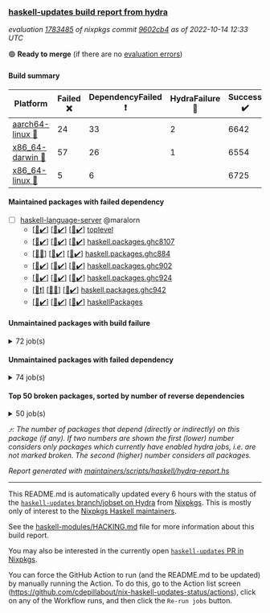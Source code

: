 ### [haskell-updates build report from hydra](https://hydra.nixos.org/jobset/nixpkgs/haskell-updates)
*evaluation [1783485](https://hydra.nixos.org/eval/1783485) of nixpkgs commit [9602cb4](https://github.com/NixOS/nixpkgs/commits/9602cb4aa1673de02e28067cfae3957dd223e4e1) as of 2022-10-14 12:33 UTC*

:green_circle: **Ready to merge** (if there are no [evaluation errors](https://hydra.nixos.org/jobset/nixpkgs/haskell-updates))

#### Build summary

 | Platform | Failed :x: | DependencyFailed :heavy_exclamation_mark: | HydraFailure :construction: | Success :heavy_check_mark: | 
 | --- | --- | --- | --- | --- | 
 | [aarch64-linux :iphone:](https://hydra.nixos.org/eval/1783485?filter=.aarch64-linux) | 24 | 33 | 2 | 6642 | 
 | [x86_64-darwin :apple:](https://hydra.nixos.org/eval/1783485?filter=.x86_64-darwin) | 57 | 26 | 1 | 6554 | 
 | [x86_64-linux :penguin:](https://hydra.nixos.org/eval/1783485?filter=.x86_64-linux) | 5 | 6 |  | 6725 | 
#### Maintained packages with failed dependency
- [ ] [haskell-language-server](https://hydra.nixos.org/eval/1783485?filter=haskell-language-server) @maralorn
  - [[:iphone::heavy_check_mark:]](https://hydra.nixos.org/build/194830211) [[:apple::heavy_check_mark:]](https://hydra.nixos.org/build/194845421) [[:penguin::heavy_check_mark:]](https://hydra.nixos.org/build/194845388) [toplevel](https://hydra.nixos.org/eval/1783485?filter=haskell-language-server)
  - [[:iphone::heavy_check_mark:]](https://hydra.nixos.org/build/194844373) [[:apple::heavy_check_mark:]](https://hydra.nixos.org/build/194847526) [[:penguin::heavy_check_mark:]](https://hydra.nixos.org/build/194844083) [haskell.packages.ghc8107](https://hydra.nixos.org/eval/1783485?filter=haskell.packages.ghc8107.haskell-language-server)
  - [[:iphone::construction:]](https://hydra.nixos.org/build/194838525) [[:apple::heavy_check_mark:]](https://hydra.nixos.org/build/194841290) [[:penguin::heavy_check_mark:]](https://hydra.nixos.org/build/194847881) [haskell.packages.ghc884](https://hydra.nixos.org/eval/1783485?filter=haskell.packages.ghc884.haskell-language-server)
  - [[:iphone::heavy_check_mark:]](https://hydra.nixos.org/build/194836784) [[:apple::heavy_check_mark:]](https://hydra.nixos.org/build/194835598) [[:penguin::heavy_check_mark:]](https://hydra.nixos.org/build/194843414) [haskell.packages.ghc902](https://hydra.nixos.org/eval/1783485?filter=haskell.packages.ghc902.haskell-language-server)
  - [[:iphone::heavy_check_mark:]](https://hydra.nixos.org/build/194844179) [[:apple::heavy_check_mark:]](https://hydra.nixos.org/build/194838443) [[:penguin::heavy_check_mark:]](https://hydra.nixos.org/build/194841439) [haskell.packages.ghc924](https://hydra.nixos.org/eval/1783485?filter=haskell.packages.ghc924.haskell-language-server)
  - [[:iphone::heavy_exclamation_mark:]](https://hydra.nixos.org/build/194836424) [[:apple::construction:]](https://hydra.nixos.org/build/194847869) [[:penguin::heavy_check_mark:]](https://hydra.nixos.org/build/194847291) [haskell.packages.ghc942](https://hydra.nixos.org/eval/1783485?filter=haskell.packages.ghc942.haskell-language-server)
  - [[:iphone::heavy_check_mark:]](https://hydra.nixos.org/build/194848394) [[:apple::heavy_check_mark:]](https://hydra.nixos.org/build/194839481) [[:penguin::heavy_check_mark:]](https://hydra.nixos.org/build/194838790) [haskellPackages](https://hydra.nixos.org/eval/1783485?filter=haskellPackages.haskell-language-server)
#### Unmaintained packages with build failure
<details><summary>72 job(s) </summary>

- [ ] [[:iphone::x:]](https://hydra.nixos.org/build/194839227) [[:apple::heavy_check_mark:]](https://hydra.nixos.org/build/194843520) [[:penguin::heavy_check_mark:]](https://hydra.nixos.org/build/194842676) [haskellPackages.OrderedBits](https://hydra.nixos.org/eval/1783485?filter=haskellPackages.OrderedBits)  :arrow_heading_up: 5 | 36
- [ ] [[:iphone::heavy_check_mark:]](https://hydra.nixos.org/build/195423649) [[:apple::x:]](https://hydra.nixos.org/build/194844682) [[:penguin::heavy_check_mark:]](https://hydra.nixos.org/build/195424273) [haskellPackages.persistent-postgresql](https://hydra.nixos.org/eval/1783485?filter=haskellPackages.persistent-postgresql)  :arrow_heading_up: 5 | 23
- [ ] [[:iphone::x:]](https://hydra.nixos.org/build/195423541) [[:apple::x:]](https://hydra.nixos.org/build/194833262) [[:penguin::x:]](https://hydra.nixos.org/build/195423908) [haskellPackages.hasql-transaction-io](https://hydra.nixos.org/eval/1783485?filter=haskellPackages.hasql-transaction-io)  :arrow_heading_up: 5 | 5
- [ ] [[:iphone::x:]](https://hydra.nixos.org/build/194841385) [[:apple::heavy_check_mark:]](https://hydra.nixos.org/build/194839882) [[:penguin::heavy_check_mark:]](https://hydra.nixos.org/build/194836509) [haskellPackages.hw-json-simd](https://hydra.nixos.org/eval/1783485?filter=haskellPackages.hw-json-simd)  :arrow_heading_up: 4 | 8
- [ ] [[:iphone::x:]](https://hydra.nixos.org/build/194839728) [[:apple::heavy_check_mark:]](https://hydra.nixos.org/build/194837107) [[:penguin::heavy_check_mark:]](https://hydra.nixos.org/build/194846912) [haskellPackages.hw-simd](https://hydra.nixos.org/eval/1783485?filter=haskellPackages.hw-simd)  :arrow_heading_up: 4 | 8
- [ ] [[:iphone::x:]](https://hydra.nixos.org/build/194841391) [[:apple::heavy_check_mark:]](https://hydra.nixos.org/build/194846332) [[:penguin::heavy_check_mark:]](https://hydra.nixos.org/build/194844735) [haskellPackages.long-double](https://hydra.nixos.org/eval/1783485?filter=haskellPackages.long-double)  :arrow_heading_up: 2 | 2
- [ ] [[:iphone::x:]](https://hydra.nixos.org/build/194848276) [[:apple::x:]](https://hydra.nixos.org/build/194848357) [[:penguin::heavy_check_mark:]](https://hydra.nixos.org/build/194846076) [haskellPackages.quic](https://hydra.nixos.org/eval/1783485?filter=haskellPackages.quic)  :arrow_heading_up: 2 | 2
- [ ] [[:iphone::x:]](https://hydra.nixos.org/build/194830647) [[:apple::heavy_check_mark:]](https://hydra.nixos.org/build/194845397) [[:penguin::heavy_check_mark:]](https://hydra.nixos.org/build/194834363) [haskellPackages.freetype2](https://hydra.nixos.org/eval/1783485?filter=haskellPackages.freetype2)  :arrow_heading_up: 1 | 8
- [ ] [[:iphone::x:]](https://hydra.nixos.org/build/194832557) [[:apple::x:]](https://hydra.nixos.org/build/194838170) [[:penguin::heavy_check_mark:]](https://hydra.nixos.org/build/194831937) [haskellPackages.easytensor](https://hydra.nixos.org/eval/1783485?filter=haskellPackages.easytensor)  :arrow_heading_up: 1 | 1
- [ ] [[:iphone::x:]](https://hydra.nixos.org/build/194841001) [[:apple::heavy_check_mark:]](https://hydra.nixos.org/build/194832775) [[:penguin::heavy_check_mark:]](https://hydra.nixos.org/build/194833038) [haskellPackages.nlopt-haskell](https://hydra.nixos.org/eval/1783485?filter=haskellPackages.nlopt-haskell)  :arrow_heading_up: 1 | 1
- [ ] [[:iphone::heavy_check_mark:]](https://hydra.nixos.org/build/195423982) [[:apple::x:]](https://hydra.nixos.org/build/194842783) [[:penguin::heavy_check_mark:]](https://hydra.nixos.org/build/195424174) [haskellPackages.openal-ffi](https://hydra.nixos.org/eval/1783485?filter=haskellPackages.openal-ffi)  :arrow_heading_up: 1 | 1
- [ ] [[:iphone::x:]](https://hydra.nixos.org/build/194833709) [[:apple::x:]](https://hydra.nixos.org/build/194846593) [[:penguin::heavy_check_mark:]](https://hydra.nixos.org/build/194833595) [haskellPackages.swisstable](https://hydra.nixos.org/eval/1783485?filter=haskellPackages.swisstable)  :arrow_heading_up: 1 | 1
- [ ] [[:iphone::x:]](https://hydra.nixos.org/build/194828207) [[:apple::heavy_check_mark:]](https://hydra.nixos.org/build/194843221) [[:penguin::heavy_check_mark:]](https://hydra.nixos.org/build/194843230) [haskellPackages.unicode-properties](https://hydra.nixos.org/eval/1783485?filter=haskellPackages.unicode-properties)  :arrow_heading_up: 1 | 1
- [ ] [[:iphone::x:]](https://hydra.nixos.org/build/194828166) [[:apple::heavy_check_mark:]](https://hydra.nixos.org/build/194829489) [[:penguin::heavy_check_mark:]](https://hydra.nixos.org/build/194847144) [haskellPackages.flatparse](https://hydra.nixos.org/eval/1783485?filter=haskellPackages.flatparse)  :arrow_heading_up: 0 | 15
- [ ] [[:iphone::heavy_check_mark:]](https://hydra.nixos.org/build/194841459) [[:apple::x:]](https://hydra.nixos.org/build/194847585) [[:penguin::heavy_check_mark:]](https://hydra.nixos.org/build/194841798) [haskellPackages.PyF](https://hydra.nixos.org/eval/1783485?filter=haskellPackages.PyF)  :arrow_heading_up: 0 | 4
- [ ] [[:iphone::heavy_check_mark:]](https://hydra.nixos.org/build/194833148) [[:apple::x:]](https://hydra.nixos.org/build/194844474) [[:penguin::heavy_check_mark:]](https://hydra.nixos.org/build/194831253) [haskellPackages.hmidi](https://hydra.nixos.org/eval/1783485?filter=haskellPackages.hmidi)  :arrow_heading_up: 0 | 4
- [ ] [[:iphone::heavy_check_mark:]](https://hydra.nixos.org/build/194835329) [[:apple::x:]](https://hydra.nixos.org/build/194830891) [[:penguin::heavy_check_mark:]](https://hydra.nixos.org/build/194842231) [haskellPackages.posix-socket](https://hydra.nixos.org/eval/1783485?filter=haskellPackages.posix-socket)  :arrow_heading_up: 0 | 2
- [ ] [[:iphone::heavy_check_mark:]](https://hydra.nixos.org/build/195423671) [[:apple::x:]](https://hydra.nixos.org/build/195423949) [[:penguin::heavy_check_mark:]](https://hydra.nixos.org/build/195424170) [haskellPackages.gi-gdkx11](https://hydra.nixos.org/eval/1783485?filter=haskellPackages.gi-gdkx11)  :arrow_heading_up: 0 | 1
- [ ] [[:iphone::heavy_check_mark:]](https://hydra.nixos.org/build/194834280) [[:apple::x:]](https://hydra.nixos.org/build/194841698) [[:penguin::heavy_check_mark:]](https://hydra.nixos.org/build/194844079) [haskellPackages.hamid](https://hydra.nixos.org/eval/1783485?filter=haskellPackages.hamid)  :arrow_heading_up: 0 | 1
- [ ] [[:iphone::heavy_check_mark:]](https://hydra.nixos.org/build/194844491) [[:apple::x:]](https://hydra.nixos.org/build/194842445) [[:penguin::heavy_check_mark:]](https://hydra.nixos.org/build/194842771) [haskellPackages.hmatrix-morpheus](https://hydra.nixos.org/eval/1783485?filter=haskellPackages.hmatrix-morpheus)  :arrow_heading_up: 0 | 1
- [ ] [[:iphone::heavy_check_mark:]](https://hydra.nixos.org/build/194847204) [[:apple::x:]](https://hydra.nixos.org/build/194829996) [[:penguin::heavy_check_mark:]](https://hydra.nixos.org/build/194829930) [haskellPackages.huckleberry](https://hydra.nixos.org/eval/1783485?filter=haskellPackages.huckleberry)  :arrow_heading_up: 0 | 1
- [ ] [[:iphone::x:]](https://hydra.nixos.org/build/194843483) [[:apple::heavy_check_mark:]](https://hydra.nixos.org/build/194828891) [[:penguin::heavy_check_mark:]](https://hydra.nixos.org/build/194846109) [haskellPackages.picosat](https://hydra.nixos.org/eval/1783485?filter=haskellPackages.picosat)  :arrow_heading_up: 0 | 1
- [ ] [[:iphone::heavy_check_mark:]](https://hydra.nixos.org/build/194832541) [[:apple::x:]](https://hydra.nixos.org/build/194845484) [[:penguin::heavy_check_mark:]](https://hydra.nixos.org/build/194830635) [haskellPackages.select](https://hydra.nixos.org/eval/1783485?filter=haskellPackages.select)  :arrow_heading_up: 0 | 1
- [ ] [[:iphone::heavy_check_mark:]](https://hydra.nixos.org/build/194844152) [[:apple::x:]](https://hydra.nixos.org/build/194832427) [[:penguin::heavy_check_mark:]](https://hydra.nixos.org/build/194847862) [haskellPackages.sysinfo](https://hydra.nixos.org/eval/1783485?filter=haskellPackages.sysinfo)  :arrow_heading_up: 0 | 1
- [ ] [[:iphone::heavy_check_mark:]](https://hydra.nixos.org/build/194841478) [[:apple::x:]](https://hydra.nixos.org/build/194844291) [[:penguin::heavy_check_mark:]](https://hydra.nixos.org/build/194847493) [haskellPackages.FractalArt](https://hydra.nixos.org/eval/1783485?filter=haskellPackages.FractalArt) 
- [ ] [[:iphone::x:]](https://hydra.nixos.org/build/194838610) [[:apple::heavy_check_mark:]](https://hydra.nixos.org/build/194838069) [[:penguin::heavy_check_mark:]](https://hydra.nixos.org/build/194845706) [haskellPackages.HsASA](https://hydra.nixos.org/eval/1783485?filter=haskellPackages.HsASA) 
- [ ] [[:iphone::x:]](https://hydra.nixos.org/build/195424162) [[:apple::x:]](https://hydra.nixos.org/build/195423713) [[:penguin::x:]](https://hydra.nixos.org/build/195423998) [haskellPackages.SDL-mpeg](https://hydra.nixos.org/eval/1783485?filter=haskellPackages.SDL-mpeg) 
- [ ] [[:iphone::heavy_check_mark:]](https://hydra.nixos.org/build/194841460) [[:apple::x:]](https://hydra.nixos.org/build/194842497) [[:penguin::heavy_check_mark:]](https://hydra.nixos.org/build/194844326) [haskellPackages.chiphunk](https://hydra.nixos.org/eval/1783485?filter=haskellPackages.chiphunk) 
- [ ] [[:iphone::x:]](https://hydra.nixos.org/build/194837867) [[:apple::heavy_check_mark:]](https://hydra.nixos.org/build/194841432) [[:penguin::heavy_check_mark:]](https://hydra.nixos.org/build/194829160) [haskellPackages.comfort-fftw](https://hydra.nixos.org/eval/1783485?filter=haskellPackages.comfort-fftw) 
- [ ] [[:iphone::heavy_check_mark:]](https://hydra.nixos.org/build/194833118) [[:apple::x:]](https://hydra.nixos.org/build/194843360) [[:penguin::heavy_check_mark:]](https://hydra.nixos.org/build/194837059) [haskellPackages.diskhash](https://hydra.nixos.org/eval/1783485?filter=haskellPackages.diskhash) 
- [ ] [[:iphone::heavy_check_mark:]](https://hydra.nixos.org/build/194836538) [[:apple::x:]](https://hydra.nixos.org/build/194839691) [[:penguin::heavy_check_mark:]](https://hydra.nixos.org/build/194830093) [haskellPackages.epub-tools](https://hydra.nixos.org/eval/1783485?filter=haskellPackages.epub-tools) 
- [ ] [[:iphone::heavy_check_mark:]](https://hydra.nixos.org/build/194840879) [[:apple::x:]](https://hydra.nixos.org/build/194838624) [[:penguin::heavy_check_mark:]](https://hydra.nixos.org/build/194844548) [haskellPackages.fudgets](https://hydra.nixos.org/eval/1783485?filter=haskellPackages.fudgets) 
- [ ] [[:iphone::heavy_check_mark:]](https://hydra.nixos.org/build/194835666) [[:apple::x:]](https://hydra.nixos.org/build/194844077) [[:penguin::heavy_check_mark:]](https://hydra.nixos.org/build/194841174) [haskellPackages.gerrit](https://hydra.nixos.org/eval/1783485?filter=haskellPackages.gerrit) 
- [ ] [[:iphone::heavy_check_mark:]](https://hydra.nixos.org/build/194838116) [[:apple::x:]](https://hydra.nixos.org/build/194842320) [[:penguin::heavy_check_mark:]](https://hydra.nixos.org/build/194830226) [haskellPackages.ghc-gc-hook](https://hydra.nixos.org/eval/1783485?filter=haskellPackages.ghc-gc-hook) 
- [ ] [[:apple::x:]](https://hydra.nixos.org/build/195423624) [haskellPackages.gi-gtkosxapplication](https://hydra.nixos.org/eval/1783485?filter=haskellPackages.gi-gtkosxapplication) 
- [ ] [[:iphone::x:]](https://hydra.nixos.org/build/195424190) [[:penguin::heavy_check_mark:]](https://hydra.nixos.org/build/195424333) [haskellPackages.gnome-keyring](https://hydra.nixos.org/eval/1783485?filter=haskellPackages.gnome-keyring) 
- [ ] [[:apple::x:]](https://hydra.nixos.org/build/195424206) [haskellPackages.gtk-mac-integration](https://hydra.nixos.org/eval/1783485?filter=haskellPackages.gtk-mac-integration) 
- [ ] [[:iphone::heavy_check_mark:]](https://hydra.nixos.org/build/195423985) [[:apple::x:]](https://hydra.nixos.org/build/195423622) [[:penguin::heavy_check_mark:]](https://hydra.nixos.org/build/195424169) [haskellPackages.gtk-traymanager](https://hydra.nixos.org/eval/1783485?filter=haskellPackages.gtk-traymanager) 
- [ ] [[:apple::x:]](https://hydra.nixos.org/build/195423898) [haskellPackages.gtk3-mac-integration](https://hydra.nixos.org/eval/1783485?filter=haskellPackages.gtk3-mac-integration) 
- [ ] [[:iphone::heavy_check_mark:]](https://hydra.nixos.org/build/194840280) [[:apple::x:]](https://hydra.nixos.org/build/194846523) [[:penguin::heavy_check_mark:]](https://hydra.nixos.org/build/194832823) [haskellPackages.hid](https://hydra.nixos.org/eval/1783485?filter=haskellPackages.hid) 
- [ ] [[:iphone::heavy_check_mark:]](https://hydra.nixos.org/build/194838049) [[:apple::x:]](https://hydra.nixos.org/build/194844957) [[:penguin::heavy_check_mark:]](https://hydra.nixos.org/build/194833950) [haskellPackages.highlight](https://hydra.nixos.org/eval/1783485?filter=haskellPackages.highlight) 
- [ ] [[:iphone::heavy_check_mark:]](https://hydra.nixos.org/build/194842405) [[:apple::x:]](https://hydra.nixos.org/build/194845606) [[:penguin::heavy_check_mark:]](https://hydra.nixos.org/build/194838384) [haskellPackages.hsshellscript](https://hydra.nixos.org/eval/1783485?filter=haskellPackages.hsshellscript) 
- [ ] [[:iphone::heavy_check_mark:]](https://hydra.nixos.org/build/194845382) [[:apple::x:]](https://hydra.nixos.org/build/194838169) [[:penguin::heavy_check_mark:]](https://hydra.nixos.org/build/194845563) [haskellPackages.hssourceinfo](https://hydra.nixos.org/eval/1783485?filter=haskellPackages.hssourceinfo) 
- [ ] [[:iphone::heavy_check_mark:]](https://hydra.nixos.org/build/194831787) [[:apple::x:]](https://hydra.nixos.org/build/194837241) [[:penguin::heavy_check_mark:]](https://hydra.nixos.org/build/194843471) [haskellPackages.interprocess](https://hydra.nixos.org/eval/1783485?filter=haskellPackages.interprocess) 
- [ ] [[:iphone::heavy_check_mark:]](https://hydra.nixos.org/build/195423954) [[:apple::x:]](https://hydra.nixos.org/build/195424070) [[:penguin::heavy_check_mark:]](https://hydra.nixos.org/build/195423697) [haskellPackages.intricacy](https://hydra.nixos.org/eval/1783485?filter=haskellPackages.intricacy) 
- [ ] [[:iphone::heavy_check_mark:]](https://hydra.nixos.org/build/194829915) [[:apple::x:]](https://hydra.nixos.org/build/194834097) [[:penguin::heavy_check_mark:]](https://hydra.nixos.org/build/194832616) [haskellPackages.ipcvar](https://hydra.nixos.org/eval/1783485?filter=haskellPackages.ipcvar) 
- [ ] [[:iphone::x:]](https://hydra.nixos.org/build/194839458) [[:apple::heavy_check_mark:]](https://hydra.nixos.org/build/194837826) [[:penguin::heavy_check_mark:]](https://hydra.nixos.org/build/194835304) [haskellPackages.jammittools](https://hydra.nixos.org/eval/1783485?filter=haskellPackages.jammittools) 
- [ ] [[:apple::x:]](https://hydra.nixos.org/build/194836266) [haskellPackages.kqueue](https://hydra.nixos.org/eval/1783485?filter=haskellPackages.kqueue) 
- [ ] [[:iphone::heavy_check_mark:]](https://hydra.nixos.org/build/194839785) [[:apple::x:]](https://hydra.nixos.org/build/194845406) [[:penguin::heavy_check_mark:]](https://hydra.nixos.org/build/194831239) [haskellPackages.linux-framebuffer](https://hydra.nixos.org/eval/1783485?filter=haskellPackages.linux-framebuffer) 
- [ ] [[:iphone::heavy_check_mark:]](https://hydra.nixos.org/build/194844777) [[:apple::x:]](https://hydra.nixos.org/build/194836444) [[:penguin::heavy_check_mark:]](https://hydra.nixos.org/build/194837151) [haskellPackages.mediawiki2latex](https://hydra.nixos.org/eval/1783485?filter=haskellPackages.mediawiki2latex) 
- [ ] [[:iphone::heavy_check_mark:]](https://hydra.nixos.org/build/194839625) [[:apple::x:]](https://hydra.nixos.org/build/194834056) [[:penguin::heavy_check_mark:]](https://hydra.nixos.org/build/194830399) [haskellPackages.memfd](https://hydra.nixos.org/eval/1783485?filter=haskellPackages.memfd) 
- [ ] [[:iphone::heavy_check_mark:]](https://hydra.nixos.org/build/194838708) [[:apple::x:]](https://hydra.nixos.org/build/194834147) [[:penguin::heavy_check_mark:]](https://hydra.nixos.org/build/194832300) [haskellPackages.mercury-api](https://hydra.nixos.org/eval/1783485?filter=haskellPackages.mercury-api) 
- [ ] [[:iphone::heavy_check_mark:]](https://hydra.nixos.org/build/194845897) [[:apple::x:]](https://hydra.nixos.org/build/194845247) [[:penguin::heavy_check_mark:]](https://hydra.nixos.org/build/194831133) [haskellPackages.nano-cryptr](https://hydra.nixos.org/eval/1783485?filter=haskellPackages.nano-cryptr) 
- [ ] [[:iphone::heavy_check_mark:]](https://hydra.nixos.org/build/194847334) [[:apple::x:]](https://hydra.nixos.org/build/194844670) [[:penguin::heavy_check_mark:]](https://hydra.nixos.org/build/194834352) [haskellPackages.nix-serve-ng](https://hydra.nixos.org/eval/1783485?filter=haskellPackages.nix-serve-ng) 
- [ ] [[:iphone::heavy_check_mark:]](https://hydra.nixos.org/build/194832725) [[:apple::x:]](https://hydra.nixos.org/build/194847813) [[:penguin::heavy_check_mark:]](https://hydra.nixos.org/build/194832691) [haskellPackages.phatsort](https://hydra.nixos.org/eval/1783485?filter=haskellPackages.phatsort) 
- [ ] [[:iphone::heavy_check_mark:]](https://hydra.nixos.org/build/194842617) [[:apple::x:]](https://hydra.nixos.org/build/194839656) [[:penguin::heavy_check_mark:]](https://hydra.nixos.org/build/194846875) [haskellPackages.ping-wrapper](https://hydra.nixos.org/eval/1783485?filter=haskellPackages.ping-wrapper) 
- [ ] [[:iphone::x:]](https://hydra.nixos.org/build/194833197) [[:apple::x:]](https://hydra.nixos.org/build/194844445) [[:penguin::x:]](https://hydra.nixos.org/build/194847757) [haskellPackages.posit](https://hydra.nixos.org/eval/1783485?filter=haskellPackages.posit) 
- [ ] [[:iphone::heavy_check_mark:]](https://hydra.nixos.org/build/194842643) [[:apple::x:]](https://hydra.nixos.org/build/194830264) [[:penguin::heavy_check_mark:]](https://hydra.nixos.org/build/194836394) [haskellPackages.posix-timer](https://hydra.nixos.org/eval/1783485?filter=haskellPackages.posix-timer) 
- [ ] [[:iphone::heavy_check_mark:]](https://hydra.nixos.org/build/194840371) [[:apple::x:]](https://hydra.nixos.org/build/194839496) [[:penguin::heavy_check_mark:]](https://hydra.nixos.org/build/194831652) [haskellPackages.procex](https://hydra.nixos.org/eval/1783485?filter=haskellPackages.procex) 
- [ ] [[:iphone::heavy_check_mark:]](https://hydra.nixos.org/build/194831962) [[:apple::x:]](https://hydra.nixos.org/build/194842724) [[:penguin::heavy_check_mark:]](https://hydra.nixos.org/build/194835307) [haskellPackages.pthread](https://hydra.nixos.org/eval/1783485?filter=haskellPackages.pthread) 
- [ ] [[:iphone::x:]](https://hydra.nixos.org/build/194840172) [[:apple::heavy_check_mark:]](https://hydra.nixos.org/build/194842754) [[:penguin::heavy_check_mark:]](https://hydra.nixos.org/build/194838352) [haskellPackages.risc386](https://hydra.nixos.org/eval/1783485?filter=haskellPackages.risc386) 
- [ ] [[:iphone::x:]](https://hydra.nixos.org/build/194841604) [[:apple::x:]](https://hydra.nixos.org/build/194846496) [[:penguin::x:]](https://hydra.nixos.org/build/194828533) [haskellPackages.satchmo-backends](https://hydra.nixos.org/eval/1783485?filter=haskellPackages.satchmo-backends) 
- [ ] [[:iphone::x:]](https://hydra.nixos.org/build/194830557) [[:apple::x:]](https://hydra.nixos.org/build/194833800) [[:penguin::x:]](https://hydra.nixos.org/build/194834628) [haskellPackages.satchmo-minisat](https://hydra.nixos.org/eval/1783485?filter=haskellPackages.satchmo-minisat) 
- [ ] [[:iphone::heavy_check_mark:]](https://hydra.nixos.org/build/195423983) [[:apple::x:]](https://hydra.nixos.org/build/194848209) [[:penguin::heavy_check_mark:]](https://hydra.nixos.org/build/195424238) [haskellPackages.sfml-audio](https://hydra.nixos.org/eval/1783485?filter=haskellPackages.sfml-audio) 
- [ ] [[:iphone::heavy_check_mark:]](https://hydra.nixos.org/build/194845306) [[:apple::x:]](https://hydra.nixos.org/build/194848005) [[:penguin::heavy_check_mark:]](https://hydra.nixos.org/build/194847926) [haskellPackages.skews](https://hydra.nixos.org/eval/1783485?filter=haskellPackages.skews) 
- [ ] [[:iphone::x:]](https://hydra.nixos.org/build/194840059) [[:apple::x:]](https://hydra.nixos.org/build/194844685) [[:penguin::heavy_check_mark:]](https://hydra.nixos.org/build/194845090) [haskellPackages.slugify](https://hydra.nixos.org/eval/1783485?filter=haskellPackages.slugify) 
- [ ] [[:iphone::heavy_check_mark:]](https://hydra.nixos.org/build/194833832) [[:apple::x:]](https://hydra.nixos.org/build/194837451) [[:penguin::heavy_check_mark:]](https://hydra.nixos.org/build/194833890) [haskellPackages.tailfile-hinotify](https://hydra.nixos.org/eval/1783485?filter=haskellPackages.tailfile-hinotify) 
- [ ] [[:iphone::x:]](https://hydra.nixos.org/build/194828616) [[:apple::heavy_check_mark:]](https://hydra.nixos.org/build/194833085) [[:penguin::heavy_check_mark:]](https://hydra.nixos.org/build/194844046) [haskellPackages.wiringPi](https://hydra.nixos.org/eval/1783485?filter=haskellPackages.wiringPi) 
- [ ] [[:iphone::heavy_check_mark:]](https://hydra.nixos.org/build/194832579) [[:apple::x:]](https://hydra.nixos.org/build/194841095) [[:penguin::heavy_check_mark:]](https://hydra.nixos.org/build/194833053) [haskellPackages.xmonad-utils](https://hydra.nixos.org/eval/1783485?filter=haskellPackages.xmonad-utils) 
- [ ] [[:iphone::heavy_check_mark:]](https://hydra.nixos.org/build/194841252) [[:apple::x:]](https://hydra.nixos.org/build/194841295) [[:penguin::heavy_check_mark:]](https://hydra.nixos.org/build/194837266) [haskellPackages.yoga](https://hydra.nixos.org/eval/1783485?filter=haskellPackages.yoga) 
- [ ] [[:iphone::heavy_check_mark:]](https://hydra.nixos.org/build/194834242) [[:apple::x:]](https://hydra.nixos.org/build/194827994) [[:penguin::heavy_check_mark:]](https://hydra.nixos.org/build/194845139) [haskellPackages.zot](https://hydra.nixos.org/eval/1783485?filter=haskellPackages.zot) 
- [ ] [[:iphone::heavy_check_mark:]](https://hydra.nixos.org/build/194845229) [[:apple::x:]](https://hydra.nixos.org/build/194828574) [[:penguin::heavy_check_mark:]](https://hydra.nixos.org/build/194846992) [haskellPackages.zxcvbn-c](https://hydra.nixos.org/eval/1783485?filter=haskellPackages.zxcvbn-c) 
</details>

#### Unmaintained packages with failed dependency
<details><summary>74 job(s) </summary>

- [ ] [ghc-lib-parser-ex](https://hydra.nixos.org/eval/1783485?filter=ghc-lib-parser-ex)  :arrow_heading_up: 17 | 38
  - [[:iphone::heavy_check_mark:]](https://hydra.nixos.org/build/194834337) [[:apple::heavy_check_mark:]](https://hydra.nixos.org/build/194843027) [[:penguin::heavy_check_mark:]](https://hydra.nixos.org/build/194839839) [haskell.packages.ghc8107](https://hydra.nixos.org/eval/1783485?filter=haskell.packages.ghc8107.ghc-lib-parser-ex)
  - [[:iphone::heavy_exclamation_mark:]](https://hydra.nixos.org/build/194847882) [[:apple::heavy_check_mark:]](https://hydra.nixos.org/build/194835466) [[:penguin::heavy_check_mark:]](https://hydra.nixos.org/build/194836557) [haskell.packages.ghc884](https://hydra.nixos.org/eval/1783485?filter=haskell.packages.ghc884.ghc-lib-parser-ex)
  - [[:iphone::heavy_check_mark:]](https://hydra.nixos.org/build/194844562) [[:apple::heavy_check_mark:]](https://hydra.nixos.org/build/194838672) [[:penguin::heavy_check_mark:]](https://hydra.nixos.org/build/194843489) [haskell.packages.ghc902](https://hydra.nixos.org/eval/1783485?filter=haskell.packages.ghc902.ghc-lib-parser-ex)
  - [[:iphone::heavy_check_mark:]](https://hydra.nixos.org/build/194838792) [[:apple::heavy_check_mark:]](https://hydra.nixos.org/build/194838841) [[:penguin::heavy_check_mark:]](https://hydra.nixos.org/build/194835580) [haskell.packages.ghc924](https://hydra.nixos.org/eval/1783485?filter=haskell.packages.ghc924.ghc-lib-parser-ex)
  - [[:iphone::heavy_check_mark:]](https://hydra.nixos.org/build/194833468) [[:apple::heavy_check_mark:]](https://hydra.nixos.org/build/194836640) [[:penguin::heavy_check_mark:]](https://hydra.nixos.org/build/194837129) [haskell.packages.ghc942](https://hydra.nixos.org/eval/1783485?filter=haskell.packages.ghc942.ghc-lib-parser-ex)
  - [[:iphone::heavy_check_mark:]](https://hydra.nixos.org/build/194847105) [[:apple::heavy_check_mark:]](https://hydra.nixos.org/build/194843661) [[:penguin::heavy_check_mark:]](https://hydra.nixos.org/build/194837595) [haskellPackages](https://hydra.nixos.org/eval/1783485?filter=haskellPackages.ghc-lib-parser-ex)
- [ ] [[:iphone::heavy_check_mark:]](https://hydra.nixos.org/build/195423874) [[:apple::heavy_exclamation_mark:]](https://hydra.nixos.org/build/194829088) [[:penguin::heavy_check_mark:]](https://hydra.nixos.org/build/195424371) [haskellPackages.esqueleto](https://hydra.nixos.org/eval/1783485?filter=haskellPackages.esqueleto)  :arrow_heading_up: 5 | 21
- [ ] [[:iphone::heavy_exclamation_mark:]](https://hydra.nixos.org/build/194835493) [[:apple::heavy_check_mark:]](https://hydra.nixos.org/build/194829777) [[:penguin::heavy_check_mark:]](https://hydra.nixos.org/build/194834790) [haskellPackages.PrimitiveArray](https://hydra.nixos.org/eval/1783485?filter=haskellPackages.PrimitiveArray)  :arrow_heading_up: 4 | 35
- [ ] [hpack](https://hydra.nixos.org/eval/1783485?filter=hpack)  :arrow_heading_up: 4 | 14
  - [[:iphone::heavy_check_mark:]](https://hydra.nixos.org/build/194839726) [[:apple::heavy_check_mark:]](https://hydra.nixos.org/build/194839479) [[:penguin::heavy_check_mark:]](https://hydra.nixos.org/build/194835099) [toplevel](https://hydra.nixos.org/eval/1783485?filter=hpack)
  - [[:iphone::heavy_check_mark:]](https://hydra.nixos.org/build/194837141) [[:apple::heavy_check_mark:]](https://hydra.nixos.org/build/194837060) [[:penguin::heavy_check_mark:]](https://hydra.nixos.org/build/194848287) [haskell.packages.ghc8107](https://hydra.nixos.org/eval/1783485?filter=haskell.packages.ghc8107.hpack)
  - [[:iphone::heavy_exclamation_mark:]](https://hydra.nixos.org/build/194847906) [[:apple::heavy_check_mark:]](https://hydra.nixos.org/build/194843023) [[:penguin::heavy_check_mark:]](https://hydra.nixos.org/build/194834250) [haskell.packages.ghc884](https://hydra.nixos.org/eval/1783485?filter=haskell.packages.ghc884.hpack)
  - [[:iphone::heavy_check_mark:]](https://hydra.nixos.org/build/194846861) [[:apple::heavy_check_mark:]](https://hydra.nixos.org/build/194847268) [[:penguin::heavy_check_mark:]](https://hydra.nixos.org/build/194846273) [haskell.packages.ghc902](https://hydra.nixos.org/eval/1783485?filter=haskell.packages.ghc902.hpack)
  - [[:iphone::heavy_check_mark:]](https://hydra.nixos.org/build/194844081) [[:apple::heavy_check_mark:]](https://hydra.nixos.org/build/194837659) [[:penguin::heavy_check_mark:]](https://hydra.nixos.org/build/194837916) [haskell.packages.ghc924](https://hydra.nixos.org/eval/1783485?filter=haskell.packages.ghc924.hpack)
  - [[:iphone::heavy_exclamation_mark:]](https://hydra.nixos.org/build/194839955) [[:apple::heavy_check_mark:]](https://hydra.nixos.org/build/194836667) [[:penguin::heavy_check_mark:]](https://hydra.nixos.org/build/194839020) [haskell.packages.ghc942](https://hydra.nixos.org/eval/1783485?filter=haskell.packages.ghc942.hpack)
  - [[:iphone::heavy_check_mark:]](https://hydra.nixos.org/build/194836108) [[:apple::heavy_check_mark:]](https://hydra.nixos.org/build/194840095) [[:penguin::heavy_check_mark:]](https://hydra.nixos.org/build/194835956) [haskellPackages](https://hydra.nixos.org/eval/1783485?filter=haskellPackages.hpack)
- [ ] [[:iphone::heavy_exclamation_mark:]](https://hydra.nixos.org/build/195423909) [[:apple::heavy_exclamation_mark:]](https://hydra.nixos.org/build/194833677) [[:penguin::heavy_exclamation_mark:]](https://hydra.nixos.org/build/195423591) [haskellPackages.hasql-streams-core](https://hydra.nixos.org/eval/1783485?filter=haskellPackages.hasql-streams-core)  :arrow_heading_up: 4 | 4
- [ ] [[:iphone::heavy_exclamation_mark:]](https://hydra.nixos.org/build/194830933) [[:apple::heavy_check_mark:]](https://hydra.nixos.org/build/194833003) [[:penguin::heavy_check_mark:]](https://hydra.nixos.org/build/194845208) [haskellPackages.BiobaseTypes](https://hydra.nixos.org/eval/1783485?filter=haskellPackages.BiobaseTypes)  :arrow_heading_up: 3 | 21
- [ ] [[:iphone::heavy_exclamation_mark:]](https://hydra.nixos.org/build/194834823) [[:apple::heavy_check_mark:]](https://hydra.nixos.org/build/194838245) [[:penguin::heavy_check_mark:]](https://hydra.nixos.org/build/194834094) [haskellPackages.hw-json-standard-cursor](https://hydra.nixos.org/eval/1783485?filter=haskellPackages.hw-json-standard-cursor)  :arrow_heading_up: 2 | 6
- [ ] [[:iphone::heavy_exclamation_mark:]](https://hydra.nixos.org/build/194848036) [[:apple::heavy_check_mark:]](https://hydra.nixos.org/build/194838989) [[:penguin::heavy_check_mark:]](https://hydra.nixos.org/build/194840770) [haskellPackages.hw-json-simple-cursor](https://hydra.nixos.org/eval/1783485?filter=haskellPackages.hw-json-simple-cursor)  :arrow_heading_up: 2 | 4
- [ ] [[:iphone::heavy_exclamation_mark:]](https://hydra.nixos.org/build/194829219) [[:apple::heavy_check_mark:]](https://hydra.nixos.org/build/194829103) [[:penguin::heavy_check_mark:]](https://hydra.nixos.org/build/194832178) [haskellPackages.BiobaseENA](https://hydra.nixos.org/eval/1783485?filter=haskellPackages.BiobaseENA)  :arrow_heading_up: 1 | 18
- [ ] [hoogle](https://hydra.nixos.org/eval/1783485?filter=hoogle)  :arrow_heading_up: 1 | 3
  - [[:iphone::heavy_check_mark:]](https://hydra.nixos.org/build/194836269) [[:apple::heavy_check_mark:]](https://hydra.nixos.org/build/194844394) [[:penguin::heavy_check_mark:]](https://hydra.nixos.org/build/194835506) [haskell.packages.ghc8107](https://hydra.nixos.org/eval/1783485?filter=haskell.packages.ghc8107.hoogle)
  - [[:iphone::heavy_exclamation_mark:]](https://hydra.nixos.org/build/194839962) [[:apple::heavy_check_mark:]](https://hydra.nixos.org/build/194836742) [[:penguin::heavy_check_mark:]](https://hydra.nixos.org/build/194846304) [haskell.packages.ghc884](https://hydra.nixos.org/eval/1783485?filter=haskell.packages.ghc884.hoogle)
  - [[:iphone::heavy_check_mark:]](https://hydra.nixos.org/build/194833535) [[:apple::heavy_check_mark:]](https://hydra.nixos.org/build/194828575) [[:penguin::heavy_check_mark:]](https://hydra.nixos.org/build/194840384) [haskell.packages.ghc902](https://hydra.nixos.org/eval/1783485?filter=haskell.packages.ghc902.hoogle)
  - [[:iphone::heavy_check_mark:]](https://hydra.nixos.org/build/194841301) [[:apple::heavy_check_mark:]](https://hydra.nixos.org/build/194848347) [[:penguin::heavy_check_mark:]](https://hydra.nixos.org/build/194834034) [haskell.packages.ghc924](https://hydra.nixos.org/eval/1783485?filter=haskell.packages.ghc924.hoogle)
  - [[:iphone::heavy_exclamation_mark:]](https://hydra.nixos.org/build/194833021) [[:apple::heavy_exclamation_mark:]](https://hydra.nixos.org/build/194837628) [[:penguin::heavy_check_mark:]](https://hydra.nixos.org/build/194836869) [haskell.packages.ghc942](https://hydra.nixos.org/eval/1783485?filter=haskell.packages.ghc942.hoogle)
  - [[:iphone::heavy_check_mark:]](https://hydra.nixos.org/build/194843227) [[:apple::heavy_check_mark:]](https://hydra.nixos.org/build/194843190) [[:penguin::heavy_check_mark:]](https://hydra.nixos.org/build/194842033) [haskellPackages](https://hydra.nixos.org/eval/1783485?filter=haskellPackages.hoogle)
- [ ] [[:iphone::heavy_exclamation_mark:]](https://hydra.nixos.org/build/194846185) [[:apple::heavy_check_mark:]](https://hydra.nixos.org/build/194834240) [[:penguin::heavy_check_mark:]](https://hydra.nixos.org/build/194833215) [haskellPackages.hw-json](https://hydra.nixos.org/eval/1783485?filter=haskellPackages.hw-json)  :arrow_heading_up: 1 | 3
- [ ] [[:iphone::heavy_exclamation_mark:]](https://hydra.nixos.org/build/194842130) [[:apple::heavy_exclamation_mark:]](https://hydra.nixos.org/build/194843045) [[:penguin::heavy_check_mark:]](https://hydra.nixos.org/build/194833047) [haskellPackages.http3](https://hydra.nixos.org/eval/1783485?filter=haskellPackages.http3)  :arrow_heading_up: 1 | 1
- [ ] [[:iphone::heavy_check_mark:]](https://hydra.nixos.org/build/195424121) [[:apple::heavy_exclamation_mark:]](https://hydra.nixos.org/build/194837225) [[:penguin::heavy_check_mark:]](https://hydra.nixos.org/build/195423934) [haskellPackages.persistent-postgresql-streaming](https://hydra.nixos.org/eval/1783485?filter=haskellPackages.persistent-postgresql-streaming)  :arrow_heading_up: 1 | 1
- [ ] [[:iphone::heavy_check_mark:]](https://hydra.nixos.org/build/194846688) [[:apple::heavy_exclamation_mark:]](https://hydra.nixos.org/build/194832384) [[:penguin::heavy_check_mark:]](https://hydra.nixos.org/build/194840182) [haskellPackages.wss-client](https://hydra.nixos.org/eval/1783485?filter=haskellPackages.wss-client)  :arrow_heading_up: 1 | 1
- [ ] [[:iphone::heavy_exclamation_mark:]](https://hydra.nixos.org/build/194835631) [[:apple::heavy_check_mark:]](https://hydra.nixos.org/build/194847627) [[:penguin::heavy_check_mark:]](https://hydra.nixos.org/build/194834994) [haskellPackages.BiobaseXNA](https://hydra.nixos.org/eval/1783485?filter=haskellPackages.BiobaseXNA)  :arrow_heading_up: 0 | 17
- [ ] [[:iphone::heavy_exclamation_mark:]](https://hydra.nixos.org/build/194839299) [[:apple::heavy_check_mark:]](https://hydra.nixos.org/build/194834534) [[:penguin::heavy_check_mark:]](https://hydra.nixos.org/build/194846987) [haskellPackages.BiobaseFasta](https://hydra.nixos.org/eval/1783485?filter=haskellPackages.BiobaseFasta)  :arrow_heading_up: 0 | 3
- [ ] [[:iphone::heavy_exclamation_mark:]](https://hydra.nixos.org/build/194840219) [[:apple::heavy_check_mark:]](https://hydra.nixos.org/build/194844594) [[:penguin::heavy_check_mark:]](https://hydra.nixos.org/build/194837669) [haskellPackages.hw-dsv](https://hydra.nixos.org/eval/1783485?filter=haskellPackages.hw-dsv)  :arrow_heading_up: 0 | 3
- [ ] [[:iphone::heavy_exclamation_mark:]](https://hydra.nixos.org/build/194828661) [[:apple::heavy_check_mark:]](https://hydra.nixos.org/build/194841634) [[:penguin::heavy_check_mark:]](https://hydra.nixos.org/build/194837061) [haskellPackages.hw-json-lens](https://hydra.nixos.org/eval/1783485?filter=haskellPackages.hw-json-lens)  :arrow_heading_up: 0 | 1
- [ ] [[:iphone::heavy_check_mark:]](https://hydra.nixos.org/build/195423650) [[:apple::heavy_exclamation_mark:]](https://hydra.nixos.org/build/194843543) [[:penguin::heavy_check_mark:]](https://hydra.nixos.org/build/195424304) [haskellPackages.snaplet-persistent](https://hydra.nixos.org/eval/1783485?filter=haskellPackages.snaplet-persistent)  :arrow_heading_up: 0 | 1
- [ ] [[:iphone::heavy_exclamation_mark:]](https://hydra.nixos.org/build/195424312) [[:apple::heavy_check_mark:]](https://hydra.nixos.org/build/194837846) [[:penguin::heavy_check_mark:]](https://hydra.nixos.org/build/195424015) [haskellPackages.align-audio](https://hydra.nixos.org/eval/1783485?filter=haskellPackages.align-audio) 
- [ ] [[:iphone::heavy_check_mark:]](https://hydra.nixos.org/build/195424391) [[:apple::heavy_exclamation_mark:]](https://hydra.nixos.org/build/194837608) [[:penguin::heavy_check_mark:]](https://hydra.nixos.org/build/195423852) [haskellPackages.bcp47-orphans](https://hydra.nixos.org/eval/1783485?filter=haskellPackages.bcp47-orphans) 
- [ ] [bootGhcjs](https://hydra.nixos.org/eval/1783485?filter=bootGhcjs) 
  - [[:iphone::heavy_check_mark:]](https://hydra.nixos.org/build/194833233) [[:apple::heavy_exclamation_mark:]](https://hydra.nixos.org/build/194833486) [[:penguin::heavy_check_mark:]](https://hydra.nixos.org/build/194843116) [haskell.compiler.ghcjs](https://hydra.nixos.org/eval/1783485?filter=haskell.compiler.ghcjs.bootGhcjs)
  - [[:iphone::heavy_check_mark:]](https://hydra.nixos.org/build/194835597) [[:apple::heavy_exclamation_mark:]](https://hydra.nixos.org/build/194840777) [[:penguin::heavy_check_mark:]](https://hydra.nixos.org/build/194839298) [haskell.compiler.ghcjs810](https://hydra.nixos.org/eval/1783485?filter=haskell.compiler.ghcjs810.bootGhcjs)
- [ ] [cabal2nix-unstable](https://hydra.nixos.org/eval/1783485?filter=cabal2nix-unstable) 
  - [[:iphone::heavy_check_mark:]](https://hydra.nixos.org/build/195424078) [[:apple::heavy_check_mark:]](https://hydra.nixos.org/build/195142715) [[:penguin::heavy_check_mark:]](https://hydra.nixos.org/build/195424137) [haskell.packages.ghc8107](https://hydra.nixos.org/eval/1783485?filter=haskell.packages.ghc8107.cabal2nix-unstable)
  - [[:iphone::heavy_check_mark:]](https://hydra.nixos.org/build/195424165) [[:apple::heavy_check_mark:]](https://hydra.nixos.org/build/195142720) [[:penguin::heavy_check_mark:]](https://hydra.nixos.org/build/195424176) [haskell.packages.ghc884](https://hydra.nixos.org/eval/1783485?filter=haskell.packages.ghc884.cabal2nix-unstable)
  - [[:iphone::heavy_check_mark:]](https://hydra.nixos.org/build/195423976) [[:apple::heavy_check_mark:]](https://hydra.nixos.org/build/195142724) [[:penguin::heavy_check_mark:]](https://hydra.nixos.org/build/195424352) [haskell.packages.ghc902](https://hydra.nixos.org/eval/1783485?filter=haskell.packages.ghc902.cabal2nix-unstable)
  - [[:iphone::heavy_check_mark:]](https://hydra.nixos.org/build/195423882) [[:apple::heavy_check_mark:]](https://hydra.nixos.org/build/195142712) [[:penguin::heavy_check_mark:]](https://hydra.nixos.org/build/195423560) [haskell.packages.ghc924](https://hydra.nixos.org/eval/1783485?filter=haskell.packages.ghc924.cabal2nix-unstable)
  - [[:iphone::heavy_exclamation_mark:]](https://hydra.nixos.org/build/195423841) [[:apple::heavy_check_mark:]](https://hydra.nixos.org/build/195142718) [[:penguin::heavy_check_mark:]](https://hydra.nixos.org/build/195424388) [haskell.packages.ghc942](https://hydra.nixos.org/eval/1783485?filter=haskell.packages.ghc942.cabal2nix-unstable)
  - [[:iphone::heavy_check_mark:]](https://hydra.nixos.org/build/195424367) [[:apple::heavy_check_mark:]](https://hydra.nixos.org/build/195142709) [[:penguin::heavy_check_mark:]](https://hydra.nixos.org/build/195424056) [haskellPackages](https://hydra.nixos.org/eval/1783485?filter=haskellPackages.cabal2nix-unstable)
- [ ] [[:iphone::heavy_exclamation_mark:]](https://hydra.nixos.org/build/194829345) [[:apple::heavy_exclamation_mark:]](https://hydra.nixos.org/build/194832815) [[:penguin::heavy_check_mark:]](https://hydra.nixos.org/build/194834422) [haskellPackages.easytensor-vulkan](https://hydra.nixos.org/eval/1783485?filter=haskellPackages.easytensor-vulkan) 
- [ ] [[:iphone::heavy_check_mark:]](https://hydra.nixos.org/build/195424330) [[:apple::heavy_exclamation_mark:]](https://hydra.nixos.org/build/194839604) [[:penguin::heavy_check_mark:]](https://hydra.nixos.org/build/195423897) [haskellPackages.espial](https://hydra.nixos.org/eval/1783485?filter=haskellPackages.espial) 
- [ ] [[:iphone::heavy_check_mark:]](https://hydra.nixos.org/build/195423587) [[:apple::heavy_exclamation_mark:]](https://hydra.nixos.org/build/194830053) [[:penguin::heavy_check_mark:]](https://hydra.nixos.org/build/195424220) [haskellPackages.esqueleto-streaming](https://hydra.nixos.org/eval/1783485?filter=haskellPackages.esqueleto-streaming) 
- [ ] [[:iphone::heavy_check_mark:]](https://hydra.nixos.org/build/195424332) [[:apple::heavy_exclamation_mark:]](https://hydra.nixos.org/build/194832492) [[:penguin::heavy_check_mark:]](https://hydra.nixos.org/build/195423706) [haskellPackages.experimenter](https://hydra.nixos.org/eval/1783485?filter=haskellPackages.experimenter) 
- [ ] [[:iphone::heavy_exclamation_mark:]](https://hydra.nixos.org/build/195423869) [[:apple::heavy_check_mark:]](https://hydra.nixos.org/build/195424181) [[:penguin::heavy_check_mark:]](https://hydra.nixos.org/build/195423881) [haskellPackages.harfbuzz-pure](https://hydra.nixos.org/eval/1783485?filter=haskellPackages.harfbuzz-pure) 
- [ ] [[:iphone::heavy_exclamation_mark:]](https://hydra.nixos.org/build/195424097) [[:apple::heavy_exclamation_mark:]](https://hydra.nixos.org/build/194834152) [[:penguin::heavy_exclamation_mark:]](https://hydra.nixos.org/build/195423564) [haskellPackages.hasql-streams-conduit](https://hydra.nixos.org/eval/1783485?filter=haskellPackages.hasql-streams-conduit) 
- [ ] [[:iphone::heavy_exclamation_mark:]](https://hydra.nixos.org/build/195423685) [[:apple::heavy_exclamation_mark:]](https://hydra.nixos.org/build/194832200) [[:penguin::heavy_exclamation_mark:]](https://hydra.nixos.org/build/195423691) [haskellPackages.hasql-streams-pipes](https://hydra.nixos.org/eval/1783485?filter=haskellPackages.hasql-streams-pipes) 
- [ ] [[:iphone::heavy_exclamation_mark:]](https://hydra.nixos.org/build/195424114) [[:apple::heavy_exclamation_mark:]](https://hydra.nixos.org/build/194839614) [[:penguin::heavy_exclamation_mark:]](https://hydra.nixos.org/build/195423957) [haskellPackages.hasql-streams-streaming](https://hydra.nixos.org/eval/1783485?filter=haskellPackages.hasql-streams-streaming) 
- [ ] [[:iphone::heavy_exclamation_mark:]](https://hydra.nixos.org/build/195424112) [[:apple::heavy_exclamation_mark:]](https://hydra.nixos.org/build/194840578) [[:penguin::heavy_exclamation_mark:]](https://hydra.nixos.org/build/195423561) [haskellPackages.hasql-streams-streamly](https://hydra.nixos.org/eval/1783485?filter=haskellPackages.hasql-streams-streamly) 
- [ ] [[:iphone::heavy_check_mark:]](https://hydra.nixos.org/build/195423554) [[:apple::heavy_exclamation_mark:]](https://hydra.nixos.org/build/194836261) [[:penguin::heavy_check_mark:]](https://hydra.nixos.org/build/195424234) [haskellPackages.heroku-persistent](https://hydra.nixos.org/eval/1783485?filter=haskellPackages.heroku-persistent) 
- [ ] [[:iphone::heavy_exclamation_mark:]](https://hydra.nixos.org/build/194828100) [[:apple::heavy_check_mark:]](https://hydra.nixos.org/build/194843032) [[:penguin::heavy_check_mark:]](https://hydra.nixos.org/build/194840782) [haskellPackages.hmatrix-nlopt](https://hydra.nixos.org/eval/1783485?filter=haskellPackages.hmatrix-nlopt) 
- [ ] [[:iphone::heavy_exclamation_mark:]](https://hydra.nixos.org/build/194843851) [[:apple::heavy_exclamation_mark:]](https://hydra.nixos.org/build/194836070) [[:penguin::heavy_check_mark:]](https://hydra.nixos.org/build/194836392) [haskellPackages.hs-swisstable-hashtables-class](https://hydra.nixos.org/eval/1783485?filter=haskellPackages.hs-swisstable-hashtables-class) 
- [ ] [[:iphone::heavy_exclamation_mark:]](https://hydra.nixos.org/build/194832905) [[:apple::heavy_check_mark:]](https://hydra.nixos.org/build/194836256) [[:penguin::heavy_check_mark:]](https://hydra.nixos.org/build/194830453) [haskellPackages.hw-simd-cli](https://hydra.nixos.org/eval/1783485?filter=haskellPackages.hw-simd-cli) 
- [ ] [[:iphone::heavy_check_mark:]](https://hydra.nixos.org/build/194841807) [[:apple::heavy_exclamation_mark:]](https://hydra.nixos.org/build/194835120) [[:penguin::heavy_check_mark:]](https://hydra.nixos.org/build/194844193) [haskellPackages.network-messagepack-rpc-websocket](https://hydra.nixos.org/eval/1783485?filter=haskellPackages.network-messagepack-rpc-websocket) 
- [ ] [[:iphone::heavy_check_mark:]](https://hydra.nixos.org/build/195424319) [[:apple::heavy_exclamation_mark:]](https://hydra.nixos.org/build/194835503) [[:penguin::heavy_check_mark:]](https://hydra.nixos.org/build/195424160) [haskellPackages.persistent-mtl](https://hydra.nixos.org/eval/1783485?filter=haskellPackages.persistent-mtl) 
- [ ] [[:iphone::heavy_check_mark:]](https://hydra.nixos.org/build/195423858) [[:apple::heavy_exclamation_mark:]](https://hydra.nixos.org/build/194842346) [[:penguin::heavy_check_mark:]](https://hydra.nixos.org/build/195423987) [haskellPackages.persistent-pagination](https://hydra.nixos.org/eval/1783485?filter=haskellPackages.persistent-pagination) 
- [ ] [[:iphone::heavy_check_mark:]](https://hydra.nixos.org/build/195423972) [[:apple::heavy_exclamation_mark:]](https://hydra.nixos.org/build/194838751) [[:penguin::heavy_check_mark:]](https://hydra.nixos.org/build/195424307) [haskellPackages.persistent-typed-db](https://hydra.nixos.org/eval/1783485?filter=haskellPackages.persistent-typed-db) 
- [ ] [[:iphone::heavy_exclamation_mark:]](https://hydra.nixos.org/build/194836196) [[:apple::heavy_check_mark:]](https://hydra.nixos.org/build/194843084) [[:penguin::heavy_check_mark:]](https://hydra.nixos.org/build/194847669) [haskellPackages.rounded](https://hydra.nixos.org/eval/1783485?filter=haskellPackages.rounded) 
- [ ] [[:iphone::heavy_exclamation_mark:]](https://hydra.nixos.org/build/194835341) [[:apple::heavy_check_mark:]](https://hydra.nixos.org/build/194845192) [[:penguin::heavy_check_mark:]](https://hydra.nixos.org/build/194840372) [haskellPackages.rounded-hw](https://hydra.nixos.org/eval/1783485?filter=haskellPackages.rounded-hw) 
- [ ] [[:iphone::heavy_exclamation_mark:]](https://hydra.nixos.org/build/194827944) [[:apple::heavy_exclamation_mark:]](https://hydra.nixos.org/build/194844086) [[:penguin::heavy_exclamation_mark:]](https://hydra.nixos.org/build/194835974) [haskellPackages.satchmo-examples](https://hydra.nixos.org/eval/1783485?filter=haskellPackages.satchmo-examples) 
- [ ] [[:iphone::heavy_exclamation_mark:]](https://hydra.nixos.org/build/195424073) [[:apple::heavy_check_mark:]](https://hydra.nixos.org/build/194841376) [[:penguin::heavy_check_mark:]](https://hydra.nixos.org/build/195423854) [haskellPackages.sound-collage](https://hydra.nixos.org/eval/1783485?filter=haskellPackages.sound-collage) 
- [ ] [[:iphone::heavy_exclamation_mark:]](https://hydra.nixos.org/build/194828373) [[:apple::heavy_check_mark:]](https://hydra.nixos.org/build/194847189) [[:penguin::heavy_check_mark:]](https://hydra.nixos.org/build/194840050) [haskellPackages.unicode-names](https://hydra.nixos.org/eval/1783485?filter=haskellPackages.unicode-names) 
- [ ] [[:iphone::heavy_exclamation_mark:]](https://hydra.nixos.org/build/194831262) [[:apple::heavy_exclamation_mark:]](https://hydra.nixos.org/build/194841875) [[:penguin::heavy_check_mark:]](https://hydra.nixos.org/build/194838589) [haskellPackages.warp-quic](https://hydra.nixos.org/eval/1783485?filter=haskellPackages.warp-quic) 
- [ ] [[:iphone::heavy_check_mark:]](https://hydra.nixos.org/build/194837472) [[:apple::heavy_exclamation_mark:]](https://hydra.nixos.org/build/194844187) [[:penguin::heavy_check_mark:]](https://hydra.nixos.org/build/194832192) [haskellPackages.xbattbar](https://hydra.nixos.org/eval/1783485?filter=haskellPackages.xbattbar) 
</details>

#### Top 50 broken packages, sorted by number of reverse dependencies
<details><summary>50 job(s) </summary>

[amazonka-core](https://packdeps.haskellers.com/reverse/amazonka-core) :arrow_heading_up: 185  
[gogol-core](https://packdeps.haskellers.com/reverse/gogol-core) :arrow_heading_up: 184  
[haskell98](https://packdeps.haskellers.com/reverse/haskell98) :arrow_heading_up: 153  
[enumerator](https://packdeps.haskellers.com/reverse/enumerator) :arrow_heading_up: 56  
[util](https://packdeps.haskellers.com/reverse/util) :arrow_heading_up: 49  
[derive](https://packdeps.haskellers.com/reverse/derive) :arrow_heading_up: 48  
[amazonka](https://packdeps.haskellers.com/reverse/amazonka) :arrow_heading_up: 43  
[accelerate](https://packdeps.haskellers.com/reverse/accelerate) :arrow_heading_up: 42  
[parseargs](https://packdeps.haskellers.com/reverse/parseargs) :arrow_heading_up: 42  
[MonadCatchIO-transformers](https://packdeps.haskellers.com/reverse/MonadCatchIO-transformers) :arrow_heading_up: 41  
[data-lens](https://packdeps.haskellers.com/reverse/data-lens) :arrow_heading_up: 33  
[rank1dynamic](https://packdeps.haskellers.com/reverse/rank1dynamic) :arrow_heading_up: 33  
[distributed-static](https://packdeps.haskellers.com/reverse/distributed-static) :arrow_heading_up: 31  
[language-ecmascript](https://packdeps.haskellers.com/reverse/language-ecmascript) :arrow_heading_up: 31  
[distributed-process](https://packdeps.haskellers.com/reverse/distributed-process) :arrow_heading_up: 30  
[iteratee](https://packdeps.haskellers.com/reverse/iteratee) :arrow_heading_up: 29  
[jmacro](https://packdeps.haskellers.com/reverse/jmacro) :arrow_heading_up: 29  
[mmsyn3](https://packdeps.haskellers.com/reverse/mmsyn3) :arrow_heading_up: 28  
[autodocodec-yaml](https://packdeps.haskellers.com/reverse/autodocodec-yaml) :arrow_heading_up: 27  
[crypto-numbers](https://packdeps.haskellers.com/reverse/crypto-numbers) :arrow_heading_up: 25  
[either-unwrap](https://packdeps.haskellers.com/reverse/either-unwrap) :arrow_heading_up: 25  
[sydtest](https://packdeps.haskellers.com/reverse/sydtest) :arrow_heading_up: 24  
[crypto-pubkey](https://packdeps.haskellers.com/reverse/crypto-pubkey) :arrow_heading_up: 22  
[haskelldb](https://packdeps.haskellers.com/reverse/haskelldb) :arrow_heading_up: 22  
[wxdirect](https://packdeps.haskellers.com/reverse/wxdirect) :arrow_heading_up: 22  
[alg](https://packdeps.haskellers.com/reverse/alg) :arrow_heading_up: 21  
[amazonka-s3](https://packdeps.haskellers.com/reverse/amazonka-s3) :arrow_heading_up: 21  
[mmsyn2](https://packdeps.haskellers.com/reverse/mmsyn2) :arrow_heading_up: 21  
[wxc](https://packdeps.haskellers.com/reverse/wxc) :arrow_heading_up: 21  
[biocore](https://packdeps.haskellers.com/reverse/biocore) :arrow_heading_up: 20  
[wxcore](https://packdeps.haskellers.com/reverse/wxcore) :arrow_heading_up: 20  
[attoparsec-enumerator](https://packdeps.haskellers.com/reverse/attoparsec-enumerator) :arrow_heading_up: 19  
[bytestring-show](https://packdeps.haskellers.com/reverse/bytestring-show) :arrow_heading_up: 19  
[fay](https://packdeps.haskellers.com/reverse/fay) :arrow_heading_up: 19  
[wx](https://packdeps.haskellers.com/reverse/wx) :arrow_heading_up: 19  
[asn1-data](https://packdeps.haskellers.com/reverse/asn1-data) :arrow_heading_up: 18  
[dbus-core](https://packdeps.haskellers.com/reverse/dbus-core) :arrow_heading_up: 18  
[gtksourceview2](https://packdeps.haskellers.com/reverse/gtksourceview2) :arrow_heading_up: 18  
[ukrainian-phonetics-basic](https://packdeps.haskellers.com/reverse/ukrainian-phonetics-basic) :arrow_heading_up: 18  
[HGamer3D-Data](https://packdeps.haskellers.com/reverse/HGamer3D-Data) :arrow_heading_up: 17  
[certificate](https://packdeps.haskellers.com/reverse/certificate) :arrow_heading_up: 17  
[dbus-client](https://packdeps.haskellers.com/reverse/dbus-client) :arrow_heading_up: 17  
[gconf](https://packdeps.haskellers.com/reverse/gconf) :arrow_heading_up: 17  
[gtk-serialized-event](https://packdeps.haskellers.com/reverse/gtk-serialized-event) :arrow_heading_up: 17  
[cuda](https://packdeps.haskellers.com/reverse/cuda) :arrow_heading_up: 16  
[happstack-jmacro](https://packdeps.haskellers.com/reverse/happstack-jmacro) :arrow_heading_up: 16  
[manatee-core](https://packdeps.haskellers.com/reverse/manatee-core) :arrow_heading_up: 16  
[monads-fd](https://packdeps.haskellers.com/reverse/monads-fd) :arrow_heading_up: 16  
[tls-extra](https://packdeps.haskellers.com/reverse/tls-extra) :arrow_heading_up: 16  
[ADPfusion](https://packdeps.haskellers.com/reverse/ADPfusion) :arrow_heading_up: 15  
</details>


*:arrow_heading_up:: The number of packages that depend (directly or indirectly) on this package (if any). If two numbers are shown the first (lower) number considers only packages which currently have enabled hydra jobs, i.e. are not marked broken. The second (higher) number considers all packages.*

*Report generated with [maintainers/scripts/haskell/hydra-report.hs](https://github.com/NixOS/nixpkgs/blob/haskell-updates/maintainers/scripts/haskell/hydra-report.sh)*


----------------------------------------------------------------------

This README.md is automatically updated every 6 hours with the status of the
[`haskell-updates` branch/jobset on Hydra](https://hydra.nixos.org/jobset/nixpkgs/haskell-updates)
from [Nixpkgs](https://github.com/NixOS/nixpkgs).  This is mostly only of
interest to the [Nixpkgs Haskell maintainers](https://github.com/orgs/NixOS/teams/haskell).

See the
[haskell-modules/HACKING.md](https://github.com/NixOS/nixpkgs/blob/haskell-updates/pkgs/development/haskell-modules/HACKING.md)
file for more information about this build report.

You may also be interested in the currently open
[`haskell-updates` PR in Nixpkgs](https://github.com/nixos/nixpkgs/pulls?q=is%3Apr+is%3Aopen+head%3Ahaskell-updates).

You can force the GitHub Action to run (and the README.md to be updated) by
manually running the Action.  To do this, go to the Action list screen
(https://github.com/cdepillabout/nix-haskell-updates-status/actions),
click on any of the Workflow runs, and then click the `Re-run jobs` button.

